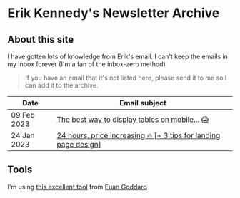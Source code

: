 # Erik Kennedy's Newsletter Archive

## About this site
I have gotten lots of knowledge from Erik's email. I can't keep the emails in my inbox forever (I'm a fan of the inbox-zero method)


> If you have an email that it's not listed here, please send it to me so I can add it to the archive.

| Date        | Email subject 
| ----------- | -----------   
| 09 Feb 2023      | [The best way to display tables on mobile... 😱](./mails/The_best_way_to_display_tables_on_mobile.md)
| 24 Jan 2023      | [24 hours, price increasing 🔥 [+ 3 tips for landing page design]](./mails/24_hours_price_increasing_%2B3_tips_for_landing_page_design.md)


## Tools
I'm using [this excellent tool](https://euangoddard.github.io/clipboard2markdown/) from [Euan Goddard](https://github.com/euangoddard)
